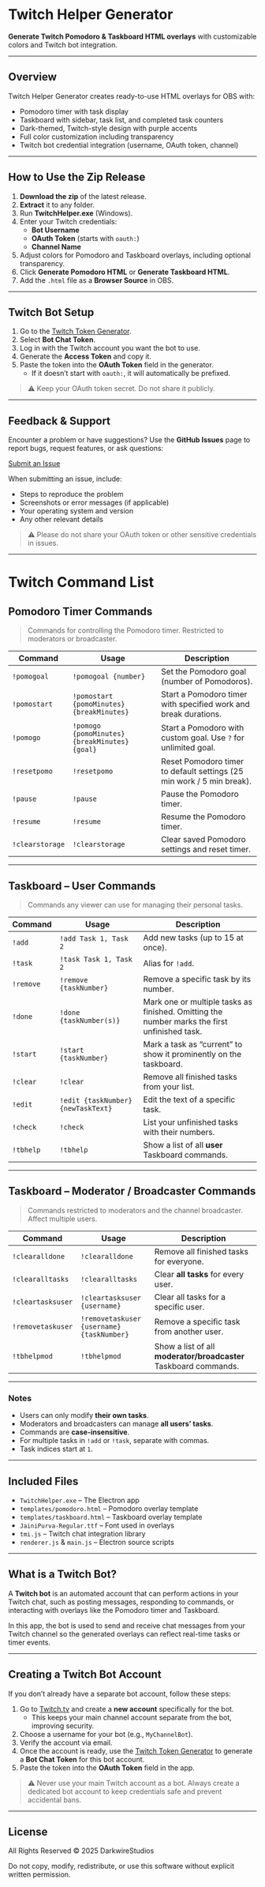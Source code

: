 # Twitch Helper Generator

**Generate Twitch Pomodoro & Taskboard HTML overlays** with customizable colors and Twitch bot integration.  

---

## Overview

Twitch Helper Generator creates ready-to-use HTML overlays for OBS with:

- Pomodoro timer with task display  
- Taskboard with sidebar, task list, and completed task counters  
- Dark-themed, Twitch-style design with purple accents  
- Full color customization including transparency  
- Twitch bot credential integration (username, OAuth token, channel)  

---

## How to Use the Zip Release

1. **Download the zip** of the latest release.  
2. **Extract** it to any folder.  
3. Run **TwitchHelper.exe** (Windows).  
4. Enter your Twitch credentials:
   - **Bot Username**  
   - **OAuth Token** (starts with `oauth:`)  
   - **Channel Name**  
5. Adjust colors for Pomodoro and Taskboard overlays, including optional transparency.  
6. Click **Generate Pomodoro HTML** or **Generate Taskboard HTML**.
7. Add the `.html` file as a **Browser Source** in OBS.

---

## Twitch Bot Setup

1. Go to the [Twitch Token Generator](https://twitchtokengenerator.com/).  
2. Select **Bot Chat Token**.  
3. Log in with the Twitch account you want the bot to use.  
4. Generate the **Access Token** and copy it.  
5. Paste the token into the **OAuth Token** field in the generator.  
   - If it doesn’t start with `oauth:`, it will automatically be prefixed.  

> ⚠️ Keep your OAuth token secret. Do not share it publicly.  

---

## Feedback & Support

Encounter a problem or have suggestions? Use the **GitHub Issues** page to report bugs, request features, or ask questions:  

[Submit an Issue](https://github.com/AmadeusSpeaks/Taskboard-and-Pomodoro-Timer-Generator/issues)

When submitting an issue, include:

- Steps to reproduce the problem  
- Screenshots or error messages (if applicable)  
- Your operating system and version  
- Any other relevant details  

> ⚠️ Please do not share your OAuth token or other sensitive credentials in issues.

---

# Twitch Command List

## Pomodoro Timer Commands

> Commands for controlling the Pomodoro timer. Restricted to moderators or broadcaster.

| Command         | Usage                                         | Description                                                           |
| --------------- | --------------------------------------------- | --------------------------------------------------------------------- |
| `!pomogoal`     | `!pomogoal {number}`                          | Set the Pomodoro goal (number of Pomodoros).                          |
| `!pomostart`    | `!pomostart {pomoMinutes} {breakMinutes}`     | Start a Pomodoro timer with specified work and break durations.       |
| `!pomogo`       | `!pomogo {pomoMinutes} {breakMinutes} {goal}` | Start a Pomodoro with custom goal. Use `?` for unlimited goal.        |
| `!resetpomo`    | `!resetpomo`                                  | Reset Pomodoro timer to default settings (25 min work / 5 min break). |
| `!pause`        | `!pause`                                      | Pause the Pomodoro timer.                                             |
| `!resume`       | `!resume`                                     | Resume the Pomodoro timer.                                            |
| `!clearstorage` | `!clearstorage`                               | Clear saved Pomodoro settings and reset timer.                        |

---

## Taskboard – User Commands

> Commands any viewer can use for managing their personal tasks.

| Command   | Usage                              | Description                                                                                  |
| --------- | ---------------------------------- | -------------------------------------------------------------------------------------------- |
| `!add`    | `!add Task 1, Task 2`              | Add new tasks (up to 15 at once).                                                            |
| `!task`   | `!task Task 1, Task 2`             | Alias for `!add`.                                                                            |
| `!remove` | `!remove {taskNumber}`             | Remove a specific task by its number.                                                        |
| `!done`   | `!done {taskNumber(s)}`            | Mark one or multiple tasks as finished. Omitting the number marks the first unfinished task. |
| `!start`  | `!start {taskNumber}`              | Mark a task as “current” to show it prominently on the taskboard.                            |
| `!clear`  | `!clear`                           | Remove all finished tasks from your list.                                                    |
| `!edit`   | `!edit {taskNumber} {newTaskText}` | Edit the text of a specific task.                                                            |
| `!check`  | `!check`                           | List your unfinished tasks with their numbers.                                               |
| `!tbhelp` | `!tbhelp`                          | Show a list of all **user** Taskboard commands.                                              |

---

## Taskboard – Moderator / Broadcaster Commands

> Commands restricted to moderators and the channel broadcaster. Affect multiple users.

| Command           | Usage                                     | Description                                                      |
| ----------------- | ----------------------------------------- | ---------------------------------------------------------------- |
| `!clearalldone`   | `!clearalldone`                           | Remove all finished tasks for everyone.                          |
| `!clearalltasks`  | `!clearalltasks`                          | Clear **all tasks** for every user.                              |
| `!cleartasksuser` | `!cleartasksuser {username}`              | Clear all tasks for a specific user.                             |
| `!removetaskuser` | `!removetaskuser {username} {taskNumber}` | Remove a specific task from another user.                        |
| `!tbhelpmod`      | `!tbhelpmod`                              | Show a list of all **moderator/broadcaster** Taskboard commands. |

---

### Notes

* Users can only modify **their own tasks**.
* Moderators and broadcasters can manage **all users’ tasks**.
* Commands are **case-insensitive**.
* For multiple tasks in `!add` or `!task`, separate with commas.
* Task indices start at `1`.

---

## Included Files

- `TwitchHelper.exe` – The Electron app  
- `templates/pomodoro.html` – Pomodoro overlay template  
- `templates/taskboard.html` – Taskboard overlay template  
- `JainiPurva-Regular.ttf` – Font used in overlays  
- `tmi.js` – Twitch chat integration library  
- `renderer.js` & `main.js` – Electron source scripts  

---

## What is a Twitch Bot?

A **Twitch bot** is an automated account that can perform actions in your Twitch chat, such as posting messages, responding to commands, or interacting with overlays like the Pomodoro timer and Taskboard.  

In this app, the bot is used to send and receive chat messages from your Twitch channel so the generated overlays can reflect real-time tasks or timer events.  

---

## Creating a Twitch Bot Account

If you don’t already have a separate bot account, follow these steps:

1. Go to [Twitch.tv](https://www.twitch.tv/) and create a **new account** specifically for the bot.  
   - This keeps your main channel account separate from the bot, improving security.  
2. Choose a username for your bot (e.g., `MyChannelBot`).  
3. Verify the account via email.  
4. Once the account is ready, use the [Twitch Token Generator](https://twitchtokengenerator.com/) to generate a **Bot Chat Token** for this bot account.  
5. Paste the token into the **OAuth Token** field in the app.  

> ⚠️ Never use your main Twitch account as a bot. Always create a dedicated bot account to keep credentials safe and prevent accidental bans.
> 
---

## License

All Rights Reserved © 2025 DarkwireStudios  

Do not copy, modify, redistribute, or use this software without explicit written permission.
